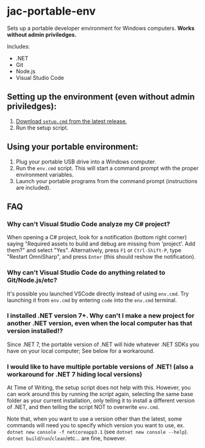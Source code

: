 # jac-portable-env
Sets up a portable developer environment for Windows computers. **Works without admin priviledges.**

Includes:
- .NET
- Git
- Node.js
- Visual Studio Code

## Setting up the environment (even without admin priviledges):
1. [Download `setup.cmd` from the latest release.](../../releases/latest)
1. Run the setup script.

## Using your portable environment:
1. Plug your portable USB drive into a Windows computer.
1. Run the `env.cmd` script. This will start a command prompt with the proper environment variables.
1. Launch your portable programs from the command prompt (instructions are included).

## FAQ
### Why can't Visual Studio Code analyze my C# project?
When opening a C# project, look for a notification (bottom right corner) saying "Required assets to build and debug are missing from 'project'. Add them?" and select "Yes". Alternatively, press `F1` or `Ctrl-Shift-P`, type "Restart OmniSharp", and press `Enter` (this should reshow the notification).

### Why can't Visual Studio Code do anything related to Git/Node.js/etc?
It's possible you launched VSCode directly instead of using `env.cmd`. Try launching it from `env.cmd` by entering `code` into the `env.cmd` terminal.

### I installed .NET version 7+. Why can't I make a new project for another .NET version, even when the local computer has that version installed!?
Since .NET 7, the portable version of .NET will hide whatever .NET SDKs you have on your local computer; See below for a workaround.

### I would like to have multiple portable versions of .NET! (also a workaround for .NET 7 hiding local versions)
At Time of Writing, the setup script does not help with this. However, you can work around this by running the script again, selecting the same base folder as your current installation, only telling it to install a different version of .NET, and then telling the script NOT to overwrite `env.cmd`.

Note that, when you want to use a version other than the latest, some commands will need you to specify which version you want to use, ex. `dotnet new console -f netcoreapp3.1` (see `dotnet new console --help`). `dotnet build`/`run`/`clean`/etc... are fine, however.
